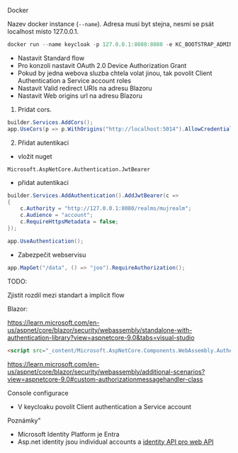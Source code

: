 Docker

Nazev docker instance (`--name`). Adresa musi byt stejna, nesmí se psát localhost místo 127.0.0.1.

```powershell
docker run --name keycloak -p 127.0.0.1:8080:8080 -e KC_BOOTSTRAP_ADMIN_USERNAME=admin -e KC_BOOTSTRAP_ADMIN_PASSWORD=admin quay.io/keycloak/keycloak:26.3.3 start-dev
```

- Nastavit Standard flow
- Pro konzoli nastavit OAuth 2.0 Device Authorization Grant
- Pokud by jedna webova sluzba chtela volat jinou, tak povolit Client Authentication a Service account roles
- Nastavit Valid redirect URIs na adresu Blazoru
- Nastavit Web origins url na adresu Blazoru


1) Pridat cors.

```csharp
builder.Services.AddCors();
app.UseCors(p => p.WithOrigins("http://localhost:5014").AllowCredentials().AllowAnyHeader().AllowAnyMethod());
```

2) Přidat autentikaci

- vložit nuget
```
Microsoft.AspNetCore.Authentication.JwtBearer
```

- přidat autentikaci
```csharp
builder.Services.AddAuthentication().AddJwtBearer(c =>
{
    c.Authority = "http://127.0.0.1:8080/realms/mujrealm";
    c.Audience = "account";
    c.RequireHttpsMetadata = false;
});

app.UseAuthentication();
```

- Zabezpečit webservisu
```csharp
app.MapGet("/data", () => "joo").RequireAuthorization();
```
TODO:

Zjistit rozdil mezi standart a implicit flow

Blazor:

https://learn.microsoft.com/en-us/aspnet/core/blazor/security/webassembly/standalone-with-authentication-library?view=aspnetcore-9.0&tabs=visual-studio

```html
<script src="_content/Microsoft.AspNetCore.Components.WebAssembly.Authentication/AuthenticationService.js"></script>
```

https://learn.microsoft.com/en-us/aspnet/core/blazor/security/webassembly/additional-scenarios?view=aspnetcore-9.0#custom-authorizationmessagehandler-class


Console configurace

- V keycloaku povolit Client authentication a Service account

Poznámky"
- Microsoft Identity Platform je Entra
- Asp.net identity jsou individual accounts a [identity API pro web API](https://learn.microsoft.com/en-us/aspnet/core/security/authentication/identity-api-authorization?view=aspnetcore-9.0)